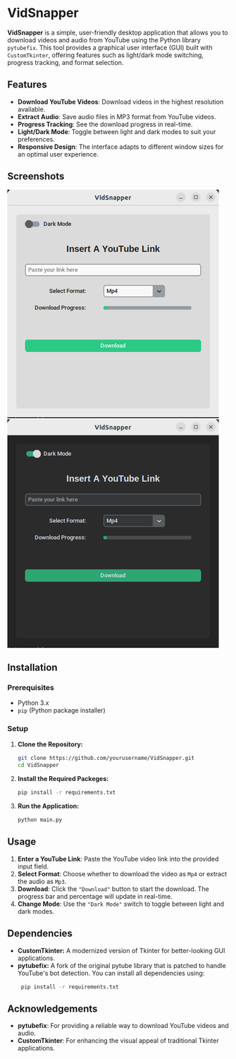 # VidSnapper

**VidSnapper** is a simple, user-friendly desktop application that allows you to download videos and audio from YouTube using the Python library `pytubefix`. This tool provides a graphical user interface (GUI) built with `CustomTkinter`, offering features such as light/dark mode switching, progress tracking, and format selection.

## Features

- **Download YouTube Videos**: Download videos in the highest resolution available.
- **Extract Audio**: Save audio files in MP3 format from YouTube videos.
- **Progress Tracking**: See the download progress in real-time.
- **Light/Dark Mode**: Toggle between light and dark modes to suit your preferences.
- **Responsive Design**: The interface adapts to different window sizes for an optimal user experience.

## Screenshots

![VidSnapper Light Mode](screenshots/Light_Mode.png)
![VidSnapper Dark Mode](screenshots/Dark_Mode.png)

## Installation

### Prerequisites

- Python 3.x
- `pip` (Python package installer)

### Setup

1. **Clone the Repository:**
   ```bash
   git clone https://github.com/yourusername/VidSnapper.git
   cd VidSnapper
2. **Install the Required Packeges:**
   ```bash
   pip install -r requirements.txt
4. **Run the Application:**
   ```bash
   python main.py

## Usage

1. **Enter a YouTube Link**: Paste the YouTube video link into the provided input field.
2. **Select Format**: Choose whether to download the video as `Mp4` or extract the audio as `Mp3`.
3. **Download**: Click the `"Download"` button to start the download. The progress bar and percentage will update in real-time.
4. **Change Mode**: Use the `"Dark Mode"` switch to toggle between light and dark modes.

## Dependencies
- **CustomTkinter:** A modernized version of Tkinter for better-looking GUI applications.
- **pytubefix:** A fork of the original pytube library that is patched to handle YouTube's bot detection.
  You can install all dependencies using:
  ```bash
   pip install -r requirements.txt

## Acknowledgements

- **pytubefix**: For providing a reliable way to download YouTube videos and audio.
- **CustomTkinter**: For enhancing the visual appeal of traditional Tkinter applications.


